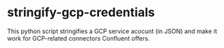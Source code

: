# stringify-gcp-credentials
This python script stringifies a GCP service acocunt (in JSON) and make it work for GCP-related connectors Confluent offers.

